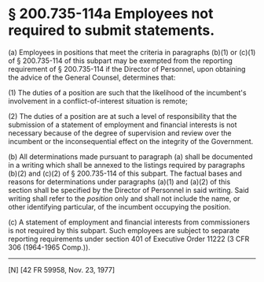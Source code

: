# § 200.735-114a   Employees not required to submit statements.

(a) Employees in positions that meet the criteria in paragraphs (b)(1) or (c)(1) of § 200.735-114 of this subpart may be exempted from the reporting requirement of § 200.735-114 if the Director of Personnel, upon obtaining the advice of the General Counsel, determines that:


(1) The duties of a position are such that the likelihood of the incumbent's involvement in a conflict-of-interest situation is remote;


(2) The duties of a position are at such a level of responsibility that the submission of a statement of employment and financial interests is not necessary because of the degree of supervision and review over the incumbent or the inconsequential effect on the integrity of the Government.


(b) All determinations made pursuant to paragraph (a) shall be documented in a writing which shall be annexed to the listings required by paragraphs (b)(2) and (c)(2) of § 200.735-114 of this subpart. The factual bases and reasons for determinations under paragraphs (a)(1) and (a)(2) of this section shall be specified by the Director of Personnel in said writing. Said writing shall refer to the *position* only and shall not include the name, or other identifying particular, of the incumbent occupying the position.


(c) A statement of employment and financial interests from commissioners is not required by this subpart. Such employees are subject to separate reporting requirements under section 401 of Executive Order 11222 (3 CFR 306 (1964-1965 Comp.)).



---

[N] [42 FR 59958, Nov. 23, 1977]





